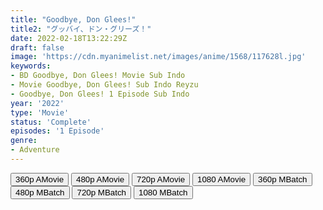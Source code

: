 ```yaml
---
title: "Goodbye, Don Glees!"
title2: "グッバイ、ドン・グリーズ！"
date: 2022-02-18T13:22:29Z
draft: false
image: 'https://cdn.myanimelist.net/images/anime/1568/117628l.jpg'
keywords:
- BD Goodbye, Don Glees! Movie Sub Indo
- Movie Goodbye, Don Glees! Sub Indo Reyzu
- Goodbye, Don Glees! 1 Episode Sub Indo
year: '2022'
type: 'Movie'
status: 'Complete'
episodes: '1 Episode'
genre:
- Adventure
---
```


<div class="d-g gg-5 gtc-r ai-c">
<button onclick="window.open('?arc=Qvgq31jOar_20221226/1/MP4/Kuramanime-GBDONGS_BD-360p-Rezyu','_blank')">360p AMovie</button>
<button onclick="window.open('?arc=Qvgq31jOar_20221226/1/MP4/Kuramanime-GBDONGS_BD-480p-Rezyu','_blank')">480p AMovie</button>
<button onclick="window.open('?arc=Qvgq31jOar_20221226/1/MP4/Kuramanime-GBDONGS_BD-720p-Rezyu','_blank')">720p AMovie</button>
<button onclick="window.open('?arc=Qvgq31jOar_20221226/1/MP4/Kuramanime-GBDONGS_BD-1080p-Rezyu','_blank')">1080 AMovie</button>
<button onclick="window.open('?bmed=hg2uvykjdkkejqb','_blank')">360p MBatch</button>
<button onclick="window.open('?bmed=cvvw03pebe0vgvq','_blank')">480p MBatch</button>
<button onclick="window.open('?bmed=91xxhi6jizgqyl4','_blank')">720p MBatch</button>
<button onclick="window.open('?bmed=pd1rhopzjnts7i8','_blank')">1080 MBatch</button>
</div>